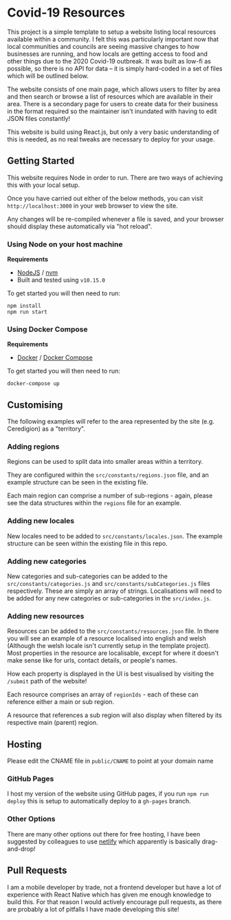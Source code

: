 # Covid-19 Resources

This project is a simple template to setup a website listing local resources available within a community. I felt this was particularly important now that local communities and councils are seeing massive changes to how businesses are running, and how locals are getting access to food and other things due to the 2020 Covid-19 outbreak. It was built as low-fi as possible, so there is no API for data – it is simply hard-coded in a set of files which will be outlined below.

The website consists of one main page, which allows users to filter by area and then search or browse a list of resources which are available in their area. There is a secondary page for users to create data for their business in the format required so the maintainer isn't inundated with having to edit JSON files constantly!

This website is build using React.js, but only a very basic understanding of this is needed, as no real tweaks are necessary to deploy for your usage.

## Getting Started

This website requires Node in order to run. There are two ways of achieving this with your local setup.

Once you have carried out either of the below methods, you can visit `http://localhost:3000` in your web browser to view the site.

Any changes will be re-compiled whenever a file is saved, and your browser should display these automatically via "hot reload".

### Using Node on your host machine

**Requirements**

* [NodeJS](https://nodejs.org/) / [nvm](https://github.com/nvm-sh/nvm/blob/master/README.md)
* Built and tested using  `v10.15.0`

To get started you will then need to run:

```
npm install
npm run start
```

### Using Docker Compose

**Requirements**

* [Docker](https://docs.docker.com/install/) / [Docker Compose](https://docs.docker.com/compose/)

To get started you will then need to run:

```
docker-compose up
```

## Customising

The following examples will refer to the area represented by the site (e.g. Ceredigion) as a "territory".

### Adding regions

Regions can be used to split data into smaller areas within a territory.
 
They are configured within the `src/constants/regions.json` file, and an example structure can be seen in the existing file.

Each main region can comprise a number of sub-regions - again, please see the data structures within the `regions` file for an example.

### Adding new locales

New locales need to be added to `src/constants/locales.json`. The example structure can be seen within the existing file in this repo.

### Adding new categories

New categories and sub-categories can be added to the `src/constants/categories.js` and `src/constants/subCategories.js` files respectively. These are simply an array of strings. Localisations will need to be added for any new categories or sub-categories in the `src/index.js`.

### Adding new resources

Resources can be added to the `src/constants/resources.json` file. In there you will see an example of a resource localised into english and welsh (Although the welsh locale isn't currently setup in the template project). Most properties in the resource are localisable, except for where it doesn't make sense like for urls, contact details, or people's names.

How each property is displayed in the UI is best visualised by visiting the `/submit` path of the website!

Each resource comprises an array of `regionIds` - each of these can reference either a main or sub region.

A resource that references a sub region will also display when filtered by its respective main (parent) region.

## Hosting

Please edit the CNAME file in `public/CNAME` to point at your domain name

### GitHub Pages

I host my version of the website using GitHub pages, if you run `npm run deploy` this is setup to automatically deploy to a `gh-pages` branch.

### Other Options

There are many other options out there for free hosting, I have been suggested by colleagues to use [netlify](https://app.netlify.com/drop) which apparently is basically drag-and-drop!


## Pull Requests

I am a mobile developer by trade, not a frontend developer but have a lot of experience with React Native which has given me enough knowledge to build this. For that reason I would actively encourage pull requests, as there are probably a lot of pitfalls I have made developing this site!
